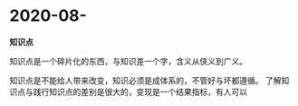 # 2020-08-

**知识点**

知识点是一个碎片化的东西，与知识差一个字，含义从侠义到广义。

知识点是不能给人带来改变，知识必须是成体系的，不管好与坏都遵循。
了解知识点与践行知识点的差别是很大的，变现是一个结果指标，有人可以